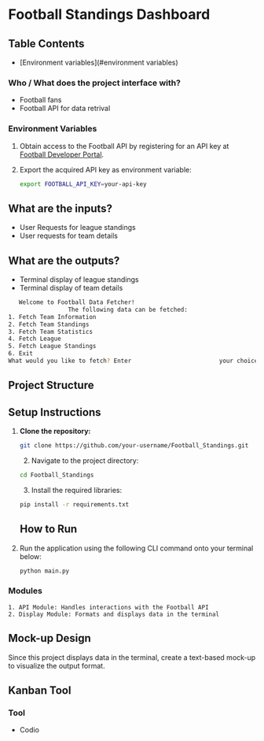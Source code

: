 # Football Standings Dashboard
## Table Contents 
- [Environment variables](#environment variables)


### Who / What does the project interface with?
- Football fans
- Football API for data retrival

### Environment Variables

1. Obtain access to the Football API by registering for an API key at [Football Developer Portal](https://dashboard.api-football.com/).
2. Export the acquired API key as environment variable:

   ```bash
   export FOOTBALL_API_KEY=your-api-key
   ```

## What are the inputs?
- User Requests for league standings
- User requests for team details

## What are the outputs?
- Terminal display of league standings
- Terminal display of team details

```bash
   Welcome to Football Data Fetcher! 
                 The following data can be fetched:
1. Fetch Team Information
2. Fetch Team Standings
3. Fetch Team Statistics
4. Fetch League
5. Fetch League Standings
6. Exit
What would you like to fetch? Enter                         your choice (1-6): 
   ```



## Project Structure


## Setup Instructions
1. **Clone the repository:**
   ```bash
   git clone https://github.com/your-username/Football_Standings.git
   ```
   
   2. Navigate to the project directory:

   ```bash
   cd Football_Standings
   ```

   3. Install the required libraries:

   ```bash
   pip install -r requirements.txt
   ```

   ## How to Run

1. Run the application using the following CLI command onto your terminal below:

   ```bash
   python main.py
   ```


### Modules
    1. API Module: Handles interactions with the Football API
    2. Display Module: Formats and displays data in the terminal



## Mock-up Design
Since this project displays data in the terminal, create a text-based mock-up to visualize the output format.

## Kanban Tool

### Tool
- Codio



